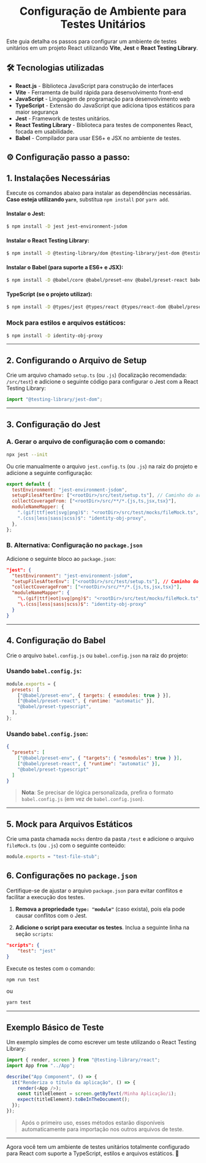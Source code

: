<div align="center"> <h1>Configuração de Ambiente para Testes Unitários</h1> </div>

Este guia detalha os passos para configurar um ambiente de testes unitários em um projeto React utilizando **Vite**, **Jest** e **React Testing Library**.

## 🛠 Tecnologias utilizadas

- **React.js** - Biblioteca JavaScript para construção de interfaces
- **Vite** - Ferramenta de build rápida para desenvolvimento front-end
- **JavaScript** - Linguagem de programação para desenvolvimento web
- **TypeScript** - Extensão do JavaScript que adiciona tipos estáticos para maior segurança
- **Jest** - Framework de testes unitários.
- **React Testing Library** - Biblioteca para testes de componentes React, focada em usabilidade.
- **Babel** - Compilador para usar ES6+ e JSX no ambiente de testes.

## ⚙️ Configuração passo a passo:

## 1. Instalações Necessárias

Execute os comandos abaixo para instalar as dependências necessárias. **Caso esteja utilizando `yarn`**, substitua `npm install` por `yarn add`.

#### Instalar o Jest:

```bash
$ npm install -D jest jest-environment-jsdom
```

#### Instalar o React Testing Library:

```bash
$ npm install -D @testing-library/dom @testing-library/jest-dom @testing-library/react @testing-library/user-event
```

#### Instalar o Babel (para suporte a ES6+ e JSX):

```bash
$ npm install -D @babel/core @babel/preset-env @babel/preset-react babel-jest
```

#### TypeScript (se o projeto utilizar):

```bash
$ npm install -D @types/jest @types/react @types/react-dom @babel/preset-typescript ts-node
```

### Mock para estilos e arquivos estáticos:

```bash
$ npm install -D identity-obj-proxy
```

---

## 2. Configurando o Arquivo de Setup

Crie um arquivo chamado `setup.ts` (ou `.js`) (localização recomendada: `/src/test`) e adicione o seguinte código para configurar o Jest com a React Testing Library:

```javascript
import "@testing-library/jest-dom";
```

---

## 3. Configuração do Jest

### A. Gerar o arquivo de configuração com o comando:

```bash
npx jest --init
```

Ou crie manualmente o arquivo `jest.config.ts` (ou `.js`) na raiz do projeto e adicione a seguinte configuração:

```javascript
export default {
  testEnvironment: "jest-environment-jsdom",
  setupFilesAfterEnv: ["<rootDir>/src/test/setup.ts"], // Caminho do arquivo de setup
  collectCoverageFrom: ["<rootDir>/src/**/*.{js,ts,jsx,tsx}"],
  moduleNameMapper: {
    ".(gif|ttf|eot|svg|png)$": "<rootDir>/src/test/mocks/fileMock.ts",
    ".(css|less|sass|scss)$": "identity-obj-proxy",
  },
};
```

### B. Alternativa: Configuração no `package.json`

Adicione o seguinte bloco ao `package.json`:

```json
"jest": {
  "testEnvironment": "jest-environment-jsdom",
  "setupFilesAfterEnv": ["<rootDir>/src/test/setup.ts"], // Caminho do arquivo de setup
  "collectCoverageFrom": ["<rootDir>/src/**/*.{js,ts,jsx,tsx}"],
  "moduleNameMapper": {
    "\.(gif|ttf|eot|svg|png)$": "<rootDir>/src/test/mocks/fileMock.ts",
    "\.(css|less|sass|scss)$": "identity-obj-proxy"
  }
}
```

---

## 4. Configuração do Babel

Crie o arquivo `babel.config.js` ou `babel.config.json` na raiz do projeto:

### Usando `babel.config.js`:

```javascript
module.exports = {
  presets: [
    ["@babel/preset-env", { targets: { esmodules: true } }],
    ["@babel/preset-react", { runtime: "automatic" }],
    "@babel/preset-typescript",
  ],
};
```

### Usando `babel.config.json`:

```json
{
  "presets": [
    ["@babel/preset-env", { "targets": { "esmodules": true } }],
    ["@babel/preset-react", { "runtime": "automatic" }],
    "@babel/preset-typescript"
  ]
}
```

> **Nota**: Se precisar de lógica personalizada, prefira o formato `babel.config.js` (em vez de `babel.config.json`).

---

## 5. Mock para Arquivos Estáticos

Crie uma pasta chamada `mocks` dentro da pasta `/test` e adicione o arquivo `fileMock.ts` (ou `.js`) com o seguinte conteúdo:

```javascript
module.exports = "test-file-stub";
```

## 6. Configurações no `package.json`

Certifique-se de ajustar o arquivo `package.json` para evitar conflitos e facilitar a execução dos testes.

1. **Remova a propriedade `type: "module"`** (caso exista), pois ela pode causar conflitos com o Jest.

2. **Adicione o script para executar os testes**. Inclua a seguinte linha na seção `scripts`:

```json
"scripts": {
    "test": "jest"
}
```

Execute os testes com o comando:

```bash
npm run test
```

ou

```bash
yarn test
```

---

## Exemplo Básico de Teste

Um exemplo simples de como escrever um teste utilizando o React Testing Library:

```javascript
import { render, screen } from "@testing-library/react";
import App from "../App";

describe("App Component", () => {
  it("Renderiza o título da aplicação", () => {
    render(<App />);
    const titleElement = screen.getByText(/Minha Aplicação/i);
    expect(titleElement).toBeInTheDocument();
  });
});
```

> Após o primeiro uso, esses métodos estarão disponíveis automaticamente para importação nos outros arquivos de teste.

---

Agora você tem um ambiente de testes unitários totalmente configurado para React com suporte a TypeScript, estilos e arquivos estáticos. 🎉

